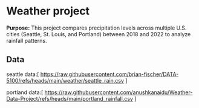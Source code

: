 # Weather project

**Purpose:** This project compares precipitation levels across multiple U.S. cities (Seattle, St. Louis, and Portland) between 2018 and 2022 to analyze rainfall patterns.

## Data

seattle data:[ https://raw.githubusercontent.com/brian-fischer/DATA-5100/refs/heads/main/weather/seattle_rain.csv ]

portland data:[ https://raw.githubusercontent.com/anushkanaidu/Weather-Data-Project/refs/heads/main/portland_rainfall.csv ]
